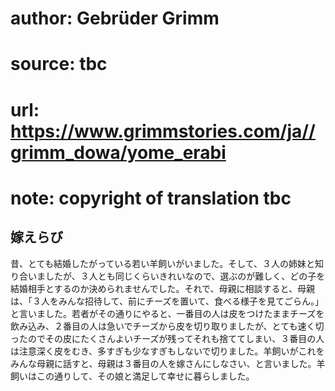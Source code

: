 # author: Gebrüder Grimm
# source: tbc
# url: https://www.grimmstories.com/ja//grimm_dowa/yome_erabi
# note: copyright of translation tbc

## 嫁えらび 

昔、とても結婚したがっている若い羊飼いがいました。そして、３人の姉妹と知り合いましたが、３人とも同じくらいきれいなので、選ぶのが難しく、どの子を結婚相手とするのか決められませんでした。それで、母親に相談すると、母親は、「３人をみんな招待して、前にチーズを置いて、食べる様子を見てごらん。」と言いました。若者がその通りにやると、一番目の人は皮をつけたままチーズを飲み込み、２番目の人は急いでチーズから皮を切り取りましたが、とても速く切ったのでその皮にたくさんよいチーズが残ってそれも捨ててしまい、３番目の人は注意深く皮をむき、多すぎも少なすぎもしないで切りました。羊飼いがこれをみんな母親に話すと、母親は３番目の人を嫁さんにしなさい、と言いました。羊飼いはこの通りして、その娘と満足して幸せに暮らしました。

